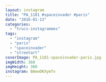 ```yaml
---
layout: instagram
title: "PA_1181 #spaceinvader #paris"
date: "2016-01-13"
categories: 
  - "trucs-instagrammes"
tags: 
  - "instagram"
  - "paris"
  - "spaceinvader"
  - "streetart"
coverImage: PA_1181-spaceinvader-paris.jpg
imgWidth: 360
imgHeight: 360
instagram: BAewOKXymTv
---
```

